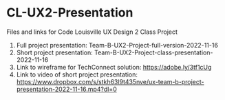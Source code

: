 # CL-UX2-Presentation
Files and links for Code Louisville UX Design 2 Class Project
1. Full project presentation: Team-B-UX2-Project-full-version-2022-11-16
2. Short project presentation: Team-B-UX2-Project-class-presentation-2022-11-16
3. Link to wireframe for TechConnect solution: https://adobe.ly/3tf1cUg
4. Link to video of short project presentation: https://www.dropbox.com/s/stkh63l9t435nve/ux-team-b-project-presentation-2022-11-16.mp4?dl=0
